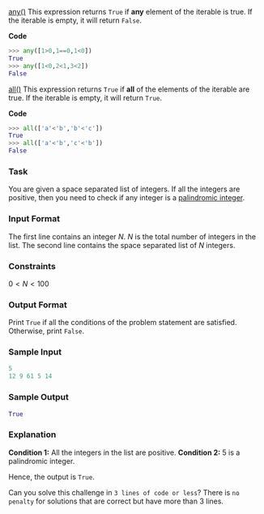 [any()](https://docs.python.org/2/library/functions.html#any)
This expression returns `True` if **any** element of the iterable is true.
If the iterable is empty, it will return `False`.

**Code**
```py
>>> any([1>0,1==0,1<0])
True
>>> any([1<0,2<1,3<2])
False
```

[all()](https://docs.python.org/2/library/functions.html#all)
This expression returns `True` if **all** of the elements of the iterable are true. If the iterable is empty, it will return `True`.

**Code**
```py
>>> all(['a'<'b','b'<'c'])
True
>>> all(['a'<'b','c'<'b'])
False
```

### Task
You are given a space separated list of integers. If all the integers are positive, then you need to check if any integer is a [palindromic integer](https://en.wikipedia.org/wiki/Palindromic_number).

### Input Format
The first line contains an integer $N$. $N$ is the total number of integers in the list.
The second line contains the space separated list of $N$ integers.

### Constraints
$0 \lt N \lt 100$

### Output Format
Print `True` if all the conditions of the problem statement are satisfied. Otherwise, print `False`.

### Sample Input
```py
5
12 9 61 5 14 
```
### Sample Output
```py
True
```
### Explanation
**Condition 1:** All the integers in the list are positive.
**Condition 2:** 5 is a palindromic integer.

Hence, the output is `True`.

Can you solve this challenge in `3 lines of code or less`?
There is `no penalty` for solutions that are correct but have more than 3 lines.